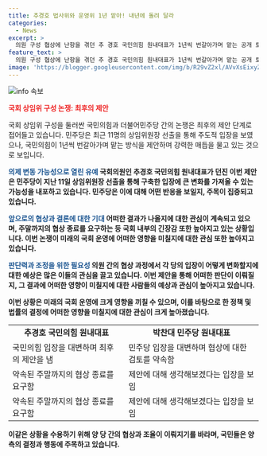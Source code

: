 ```yaml
---
title: 추경호 법사위와 운영위 1년 맡아! 내년에 돌려 달라
categories:
  - News
excerpt: >
  의원 구성 협상에 난항을 겪던 추 경호 국민의힘 원내대표가 1년씩 번갈아가며 맡는 공개 토론을 제안했다. 더불어민주당이 이에 수용할지 관심이 쏠리고 있다. 추 원내대표는 1년씩 교대하는 제안을 내놓으며 협상을 촉구했지만, 민주당은 원칙 바뀌지 않아고 거부했다. 민주당은 국회 운영위와 법제사법위를 모두 가져간 것을 지켜나가는 것이 우선시된다는 입장을 밝혔다. 단, 우원식 국회의장은 협상 종료를 촉구하고 있으며, 상임위 18개를 모두 가져가야 한다는 민주당 내 의견도 존재한다.
feature_text: >
  의원 구성 협상에 난항을 겪던 추 경호 국민의힘 원내대표가 1년씩 번갈아가며 맡는 공개 토론을 제안했다. 더불어민주당이 이에 수용할지 관심이 쏠리고 있다. 추 원내대표는 1년씩 교대하는 제안을 내놓으며 협상을 촉구했지만, 민주당은 원칙 바뀌지 않아고 거부했다. 민주당은 국회 운영위와 법제사법위를 모두 가져간 것을 지켜나가는 것이 우선시된다는 입장을 밝혔다. 단, 우원식 국회의장은 협상 종료를 촉구하고 있으며, 상임위 18개를 모두 가져가야 한다는 민주당 내 의견도 존재한다.
image: 'https://blogger.googleusercontent.com/img/b/R29vZ2xl/AVvXsEixyZcFfHzMRdzZMjFBmAUKJYCLCGyLL1o632UiGVXcaFdKo_bkvkuCioo0uUKlGfBVcT3P84aROyZIXSBEx3Aw5nCQ3pTgDom1WDC4m8eifvWiAmWEEVb4x6G_l8C0QH225ldMjyaFvpxGEBGNO37VmDTDMHGhJPq73UglMfDca1-0aw/s1600/blogspot.png'
---
```


<p><img src="https://blogger.googleusercontent.com/img/b/R29vZ2xl/AVvXsEixyZcFfHzMRdzZMjFBmAUKJYCLCGyLL1o632UiGVXcaFdKo_bkvkuCioo0uUKlGfBVcT3P84aROyZIXSBEx3Aw5nCQ3pTgDom1WDC4m8eifvWiAmWEEVb4x6G_l8C0QH225ldMjyaFvpxGEBGNO37VmDTDMHGhJPq73UglMfDca1-0aw/s1600/blogspot.png" alt="info 속보" /></p>

<p><b><span style="color: #ee2323;">국회 상임위 구성 논쟁: 최후의 제안</span></b></p>

<p>국회 상임위 구성을 둘러싼 국민의힘과 더불어민주당 간의 논쟁은 최후의 제안 단계로 접어들고 있습니다. 민주당은 최근 11명의 상임위원장 선출을 통해 주도적 입장을 보였으나, 국민의힘이 1년씩 번갈아가며 맡는 방식을 제안하며 강력한 매듭을 물고 있는 것으로 보입니다.</p>

<p><b><span style="color: #1a5490;">의제 변동 가능성으로 열린 유예</span><b>
국회의원인 추경호 국민의힘 원내대표가 던진 이번 제안은 민주당이 지난 11일 상임위원장 선출을 통해 구축한 입장에 큰 변화를 가져올 수 있는 가능성을 내포하고 있습니다. 민주당은 이에 대해 어떤 반응을 보일지, 주목이 집중되고 있습니다.</p>

<p><b><span style="color: #1a5490;">앞으로의 협상과 결론에 대한 기대</span><b>
어떠한 결과가 나올지에 대한 관심이 계속되고 있으며, 주말까지의 협상 종료를 요구하는 등 국회 내부의 긴장감 또한 높아지고 있는 상황입니다. 이번 논쟁이 미래의 국회 운영에 어떠한 영향을 미칠지에 대한 관심 또한 높아지고 있습니다.</p>

<p><b><span style="color: #1a5490;">판단력과 조정을 위한 필요성</span><b>
의원 간의 협상 과정에서 각 당의 입장이 어떻게 변화할지에 대한 예상은 많은 이들의 관심을 끌고 있습니다. 이번 제안을 통해 어떠한 판단이 이뤄질지, 그 결과에 어떠한 영향이 미칠지에 대한 사람들의 예상과 관심이 높아지고 있습니다. </p>

<p>이번 상황은 미래의 국회 운영에 크게 영향을 끼칠 수 있으며, 이를 바탕으로 한 정책 및 법률의 결정에 어떠한 영향을 미칠지에 대한 관심이 크게 높아졌습니다. </p>

<table>
  <tr>
    <td style="text-align: center; height: 17px;"><b>추경호 국민의힘 원내대표</b></td>
    <td style="text-align: center; height: 17px;"><b>박찬대 민주당 원내대표</b></td> 
  </tr>
  <tr>
    <td>국민의힘 입장을 대변하며 최후의 제안을 냄</td>
    <td>민주당 입장을 대변하며 협상에 대한 검토를 약속함</td>
  </tr>
  <tr>
    <td>약속된 주말까지의 협상 종료를 요구함</td>
    <td>제안에 대해 생각해보겠다는 입장을 보임</td>
  </tr>
  <tr>
    <td rowspan="2">약속된 주말까지의 협상 종료를 요구함</td>
    <td>제안에 대해 생각해보겠다는 입장을 보임</td>
  </tr>
</table>

<p>이같은 상황을 수용하기 위해 양 당 간의 협상과 조율이 이뤄지기를 바라며, 국민들은 양측의 결정과 행동에 주목하고 있습니다.</p>

